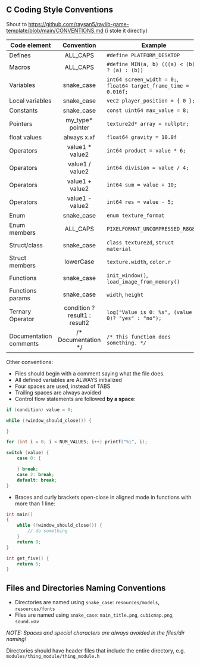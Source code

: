 ## C Coding Style Conventions

Shout to https://github.com/raysan5/raylib-game-template/blob/main/CONVENTIONS.md (i stole it directly)

Code element | Convention | Example
--- | :---: | ---
Defines | ALL_CAPS | `#define PLATFORM_DESKTOP`
Macros | ALL_CAPS | `#define MIN(a, b) (((a) < (b)) ? (a) : (b))`
Variables | snake_case | `int64 screen_width = 0;`, `float64 target_frame_time = 0.016f;`
Local variables | snake_case | `vec2 player_position = { 0 };`
Constants | snake_case | `const uint64 max_value = 8;`
Pointers | my_type* pointer | `texture2d* array = nullptr;`
float values | always x.xf | `float64 gravity = 10.0f`
Operators | value1 * value2 | `int64 product = value * 6;`
Operators | value1 / value2 | `int64 division = value / 4;`
Operators | value1 + value2 | `int64 sum = value + 10;`
Operators | value1 - value2 | `int64 res = value - 5;`
Enum | snake_case | `enum texture_format`
Enum members | ALL_CAPS | `PIXELFORMAT_UNCOMPRESSED_R8G8B8`
Struct/class | snake_case | `class texture2d`, `struct material`
Struct members | lowerCase | `texture.width`, `color.r`
Functions | snake_case | `init_window()`, `load_image_from_memory()`
Functions params | snake_case | `width`, `height`
Ternary Operator | condition ? result1 : result2 | `log("Value is 0: %s", (value == 0)? "yes" : "no");`
Documentation comments | /\* Documentation \*/ | `/* This function does something. */`

Other conventions:
 - Files should begin with a comment saying what the file does.
 - All defined variables are ALWAYS initialized
 - Four spaces are used, instead of TABS
 - Trailing spaces are always avoided
 - Control flow statements are followed **by a space**:
```c
if (condition) value = 0;

while (!window_should_close()) {

}

for (int i = 0; i < NUM_VALUES; i++) printf("%i", i);

switch (value) {
    case 0: {

    } break;
    case 2: break;
    default: break;
}
```
 - Braces and curly brackets open-close in aligned mode in functions with more than 1 line:
```c
int main()
{
    while (!window_should_close()) {
        // do something
    }
    return 0;
}

int get_five() {
    return 5;
}
```

## Files and Directories Naming Conventions

  - Directories are named using `snake_case`: `resources/models`, `resources/fonts`
  - Files are named using `snake_case`: `main_title.png`, `cubicmap.png`, `sound.wav`

_NOTE: Spaces and special characters are always avoided in the files/dir naming!_

Directories should have header files that include the entire directory, e.g. `modules/thing_module/thing_module.h`